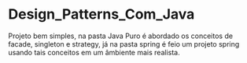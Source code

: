 # Design_Patterns_Com_Java

Projeto bem simples, na pasta Java Puro é abordado os conceitos de facade, singleton e strategy, já na pasta spring é feio um projeto spring usando tais conceitos em um âmbiente mais realista.
